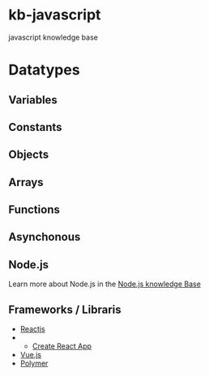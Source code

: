 # kb-javascript
javascript knowledge base

# Datatypes

## Variables

## Constants

## Objects

## Arrays

## Functions

## Asynchonous

## Node.js
Learn more about Node.js in the [Node.js knowledge Base](nodejs/)

## Frameworks / Libraris
- [Reactjs](reactjs)
- - [Create React App](reactjs/create-react-app.md)
- [Vue.js]()
- [Polymer]()

